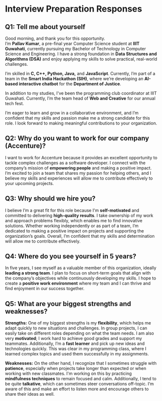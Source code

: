 
# Interview Preparation Responses

## Q1: Tell me about yourself
Good morning, and thank you for this opportunity.  
I’m **Pallav Kumar**, a pre-final year Computer Science student at **IIIT Guwahati**, currently pursuing my Bachelor of Technology in Computer Science and Engineering. I have a strong foundation in **Data Structures and Algorithms (DSA)** and enjoy applying my skills to solve practical, real-world challenges.

I’m skilled in **C, C++, Python, Java,** and **JavaScript**. Currently, I’m part of a team in the **Smart India Hackathon (SIH)**, where we’re developing an **AI-based interactive chatbot** for the **Department of Justice**.

In addition to my studies, I've been the programming club coordinator at IIIT Guwahati. Currently, I’m the team head of **Web and Creative** for our annual tech fest.

I’m eager to learn and grow in a collaborative environment, and I’m confident that my skills and passion make me a strong candidate for this role. I look forward to making meaningful contributions to your organization.

## Q2: Why do you want to work for our company (Accenture)?
I want to work for Accenture because it provides an excellent opportunity to tackle complex challenges as a software developer. I connect with the company’s mission of **empowering people** and making a positive impact. I’m excited to join a team that shares my passion for helping others, and I believe my skills and experiences will allow me to contribute effectively to your upcoming projects.

## Q3: Why should we hire you?
I believe I’m a great fit for this role because I'm **self-motivated** and committed to delivering **high-quality results**. I take ownership of my work and approach problems flexibly, which enables me to find innovative solutions. Whether working independently or as part of a team, I’m dedicated to making a positive impact on projects and supporting the organization’s goals. Overall, I’m confident that my skills and determination will allow me to contribute effectively.

## Q4: Where do you see yourself in 5 years?
In five years, I see myself as a valuable member of this organization, ideally **leading a strong team**. I plan to focus on short-term goals that align with the company’s objectives while continuously developing my skills. I hope to create a **positive work environment** where my team and I can thrive and find enjoyment in our success together.

## Q5: What are your biggest strengths and weaknesses?
**Strengths:** One of my biggest strengths is my **flexibility**, which helps me adapt quickly to new situations and challenges. In group projects, I can easily take on different roles depending on what the team needs. I am also very **motivated**; I work hard to achieve good grades and support my teammates. Additionally, I’m a **fast learner** and pick up new ideas and technologies quickly. This was clear in my programming class, where I learned complex topics and used them successfully in my assignments.

**Weaknesses:** On the other hand, I recognize that I sometimes struggle with **patience**, especially when projects take longer than expected or when working with new classmates. I'm working on this by practicing **mindfulness techniques** to remain focused and calm. Additionally, I tend to be quite **talkative**, which can sometimes steer conversations off-topic. I’m aware of this and make an effort to listen more and encourage others to share their ideas as well.

